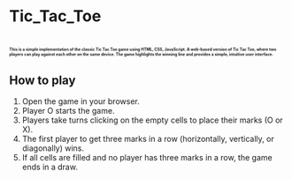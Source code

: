 <h1> Tic_Tac_Toe <h1>
<p style="font-size: 7px;">
This is a simple implementation of the classic Tic Tac Toe game using HTML, CSS, JavaScript.
A web-based version of Tic Tac Toe, where two players can play against each other on the same device. 
The game highlights the winning line and provides a simple, intuitive user interface.</p>

<h2>How to play</h2>
<ol>
  <li>Open the game in your browser. </li>
  <li>Player O starts the game. </li>
  <li>Players take turns clicking on the empty cells to place their marks (O or X). </li>
  <li>The first player to get three marks in a row (horizontally, vertically, or diagonally) wins. </li>
  <li>If all cells are filled and no player has three marks in a row, the game ends in a draw. </li>
</ol>
